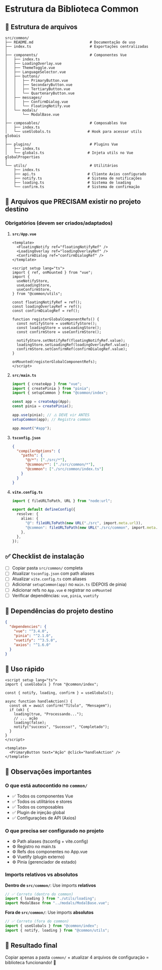 # Estrutura da Biblioteca Common

## 📁 Estrutura de arquivos

```
src/common/
├── README.md                          # Documentação de uso
├── index.ts                           # Exportações centralizadas
│
├── components/                        # Componentes Vue
│   ├── index.ts
│   ├── LoadingOverlay.vue
│   ├── ThemeToggle.vue
│   ├── LanguageSelector.vue
│   ├── buttons/
│   │   ├── PrimaryButton.vue
│   │   ├── SecondaryButton.vue
│   │   ├── TertiaryButton.vue
│   │   └── QuartenaryButton.vue
│   ├── messages/
│   │   ├── ConfirmDialog.vue
│   │   └── FloatingNotify.vue
│   └── modals/
│       └── ModalBase.vue
│
├── composables/                       # Composables Vue
│   ├── index.ts
│   └── useGlobals.ts                 # Hook para acessar utils globais
│
├── plugins/                           # Plugins Vue
│   ├── index.ts
│   └── globals.ts                    # Injeta utils no Vue globalProperties
│
└── utils/                             # Utilitários
    ├── index.ts
    ├── api.ts                        # Cliente Axios configurado
    ├── notify.ts                     # Sistema de notificações
    ├── loading.ts                    # Sistema de loading
    └── confirm.ts                    # Sistema de confirmação
```

## 🎯 Arquivos que PRECISAM existir no projeto destino

### Obrigatórios (devem ser criados/adaptados)

1. **`src/App.vue`**

   ```vue
   <template>
     <FloatingNotify ref="floatingNotifyRef" />
     <LoadingOverlay ref="loadingOverlayRef" />
     <ConfirmDialog ref="confirmDialogRef" />
   </template>

   <script setup lang="ts">
   import { ref, onMounted } from "vue";
   import {
     useNotifyStore,
     useLoadingStore,
     useConfirmStore,
   } from "@common/utils";

   const floatingNotifyRef = ref();
   const loadingOverlayRef = ref();
   const confirmDialogRef = ref();

   function registerGlobalComponentRefs() {
     const notifyStore = useNotifyStore();
     const loadingStore = useLoadingStore();
     const confirmStore = useConfirmStore();

     notifyStore.setNotifyRef(floatingNotifyRef.value);
     loadingStore.setLoadingRef(loadingOverlayRef.value);
     confirmStore.setConfirmRef(confirmDialogRef.value);
   }

   onMounted(registerGlobalComponentRefs);
   </script>
   ```

2. **`src/main.ts`**

   ```typescript
   import { createApp } from "vue";
   import { createPinia } from "pinia";
   import { setupCommon } from "@common/index";

   const app = createApp(App);
   const pinia = createPinia();

   app.use(pinia); // ⚠️ DEVE vir ANTES
   setupCommon(app); // Registra common

   app.mount("#app");
   ```

3. **`tsconfig.json`**

   ```json
   {
     "compilerOptions": {
       "paths": {
         "@/*": ["./src/*"],
         "@common/*": ["./src/common/*"],
         "@common": ["./src/common/index.ts"]
       }
     }
   }
   ```

4. **`vite.config.ts`**

   ```typescript
   import { fileURLToPath, URL } from "node:url";

   export default defineConfig({
     resolve: {
       alias: {
         "@": fileURLToPath(new URL("./src", import.meta.url)),
         "@common": fileURLToPath(new URL("./src/common", import.meta.url)),
       },
     },
   });
   ```

## ✅ Checklist de instalação

- [ ] Copiar pasta `src/common/` completa
- [ ] Atualizar `tsconfig.json` com path aliases
- [ ] Atualizar `vite.config.ts` com aliases
- [ ] Adicionar `setupCommon(app)` no `main.ts` (DEPOIS de pinia)
- [ ] Adicionar refs no `App.vue` e registrar no `onMounted`
- [ ] Verificar dependências: `vue`, `pinia`, `vuetify`

## 🔧 Dependências do projeto destino

```json
{
  "dependencies": {
    "vue": "^3.4.0",
    "pinia": "^2.1.0",
    "vuetify": "^3.5.0",
    "axios": "^1.6.0"
  }
}
```

## 🚀 Uso rápido

```vue
<script setup lang="ts">
import { useGlobals } from "@common/index";

const { notify, loading, confirm } = useGlobals();

async function handleAction() {
  const ok = await confirm("Título", "Mensagem");
  if (ok) {
    loading(true, "Processando...");
    // ... ação
    loading(false);
    notify("success", "Sucesso!", "Completado");
  }
}
</script>

<template>
  <PrimaryButton text="Ação" @click="handleAction" />
</template>
```

## 📝 Observações importantes

### O que está autocontido no `common/`

- ✅ Todos os componentes Vue
- ✅ Todos os utilitários e stores
- ✅ Todos os composables
- ✅ Plugin de injeção global
- ✅ Configurações de API (Axios)

### O que precisa ser configurado no projeto

- ⚙️ Path aliases (tsconfig + vite.config)
- ⚙️ Registro no main.ts
- ⚙️ Refs dos componentes no App.vue
- ⚙️ Vuetify (plugin externo)
- ⚙️ Pinia (gerenciador de estado)

### Imports relativos vs absolutos

**Dentro de `src/common/`**: Use imports **relativos**

```typescript
// ✅ Correto (dentro do common)
import { loading } from "./utils/loading";
import ModalBase from "../modals/ModalBase.vue";
```

**Fora de `src/common/`**: Use imports **absolutos**

```typescript
// ✅ Correto (fora do common)
import { useGlobals } from "@common/index";
import { notify, loading } from "@common/utils";
```

## 🎯 Resultado final

Copiar apenas a pasta `common/` + atualizar 4 arquivos de configuração = biblioteca funcionando! 🚀
